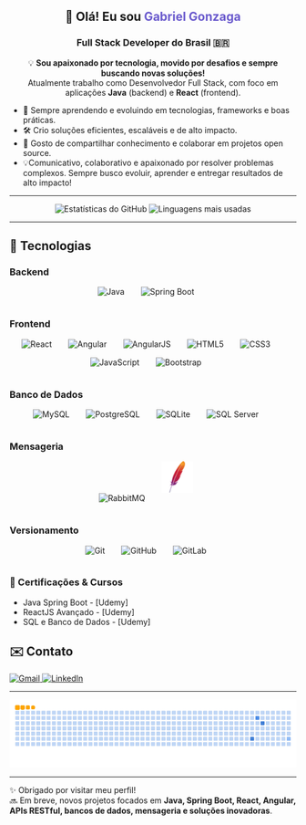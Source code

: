 <div align="center">

<h2>👋 Olá! Eu sou <span style="color:#6A5ACD">Gabriel Gonzaga</span></h2>
<h3>Full Stack Developer do Brasil 🇧🇷</h3>

💡 <b>Sou apaixonado por tecnologia, movido por desafios e sempre buscando novas soluções!</b>  
Atualmente trabalho como Desenvolvedor Full Stack, com foco em aplicações <b>Java</b> (backend) e <b>React</b> (frontend).

</div>

<ul>
  <li>🚀 Sempre aprendendo e evoluindo em tecnologias, frameworks e boas práticas.</li>
  <li>🛠️ Crio soluções eficientes, escaláveis e de alto impacto.</li>
  <li>💬 Gosto de compartilhar conhecimento e colaborar em projetos open source.</li>
  <li>💡Comunicativo, colaborativo e apaixonado por resolver problemas complexos. Sempre busco evoluir, aprender e entregar resultados de alto impacto!</li>


</ul>

---

<div align="center">
  <img src="https://github-readme-stats.vercel.app/api?username=Gonzaga777&hide_title=false&hide_rank=false&show_icons=true&include_all_commits=true&count_private=true&disable_animations=false&theme=dracula&locale=pt-br&hide_border=false" height="150" alt="Estatísticas do GitHub" />
  <img src="https://github-readme-stats.vercel.app/api/top-langs?username=Gonzaga777&locale=pt-br&hide_title=false&layout=compact&card_width=320&langs_count=6&theme=dracula&hide_border=false" height="150" alt="Linguagens mais usadas" />
</div>

---

## 🚀 Tecnologias

### **Backend**
<div align="center" style="margin-bottom: 20px;">
  <img src="https://cdn.jsdelivr.net/gh/devicons/devicon/icons/java/java-original.svg" height="55" alt="Java" title="Java" style="margin-right: 25px; margin-bottom: 15px;"/>
  <img src="https://cdn.jsdelivr.net/gh/devicons/devicon/icons/spring/spring-original.svg" height="55" alt="Spring Boot" title="Spring Boot" style="margin-right: 25px; margin-bottom: 15px;"/>
</div>

### **Frontend**
<div align="center" style="margin-bottom: 20px;">
  <img src="https://cdn.jsdelivr.net/gh/devicons/devicon/icons/react/react-original.svg" height="55" alt="React" title="React" style="margin-right: 25px; margin-bottom: 15px;"/>
  <img src="https://cdn.jsdelivr.net/gh/devicons/devicon/icons/angular/angular-original.svg" height="55" alt="Angular" title="Angular" style="margin-right: 25px; margin-bottom: 15px;"/>
  <img src="https://cdn.jsdelivr.net/gh/devicons/devicon/icons/angularjs/angularjs-original.svg" height="55" alt="AngularJS" title="AngularJS" style="margin-right: 25px; margin-bottom: 15px;"/>
  <img src="https://cdn.jsdelivr.net/gh/devicons/devicon/icons/html5/html5-original.svg" height="55" alt="HTML5" title="HTML5" style="margin-right: 25px; margin-bottom: 15px;"/>
  <img src="https://cdn.jsdelivr.net/gh/devicons/devicon/icons/css3/css3-original.svg" height="55" alt="CSS3" title="CSS3" style="margin-right: 25px; margin-bottom: 15px;"/>
  <img src="https://cdn.jsdelivr.net/gh/devicons/devicon/icons/javascript/javascript-original.svg" height="55" alt="JavaScript" title="JavaScript" style="margin-right: 25px; margin-bottom: 15px;"/>
  <img src="https://cdn.jsdelivr.net/gh/devicons/devicon/icons/bootstrap/bootstrap-original.svg" height="55" alt="Bootstrap" title="Bootstrap" style="margin-right: 25px; margin-bottom: 15px;"/>
</div>

### **Banco de Dados**
<div align="center" style="margin-bottom: 20px;">
  <img src="https://cdn.jsdelivr.net/gh/devicons/devicon/icons/mysql/mysql-original.svg" height="55" alt="MySQL" title="MySQL" style="margin-right: 25px; margin-bottom: 15px;"/>
  <img src="https://cdn.jsdelivr.net/gh/devicons/devicon/icons/postgresql/postgresql-original.svg" height="55" alt="PostgreSQL" title="PostgreSQL" style="margin-right: 25px; margin-bottom: 15px;"/>
  <img src="https://cdn.jsdelivr.net/gh/devicons/devicon/icons/sqlite/sqlite-original.svg" height="55" alt="SQLite" title="SQLite" style="margin-right: 25px; margin-bottom: 15px;"/>
  <img src="https://cdn.jsdelivr.net/gh/devicons/devicon/icons/microsoftsqlserver/microsoftsqlserver-plain.svg" height="55" alt="SQL Server" title="SQL Server" style="margin-right: 25px; margin-bottom: 15px;"/>
</div>

### **Mensageria**
<div align="center" style="margin-bottom: 20px;">
  <img src="https://cdn.jsdelivr.net/gh/devicons/devicon/icons/rabbitmq/rabbitmq-original.svg" height="55" alt="RabbitMQ" title="RabbitMQ" style="margin-right: 25px; margin-bottom: 15px;"/>
  <img src="https://raw.githubusercontent.com/devicons/devicon/master/icons/apache/apache-original.svg" height="55" alt="ActiveMQ" title="ActiveMQ" style="margin-right: 25px; margin-bottom: 15px;"/>
</div>

### **Versionamento**
<div align="center" style="margin-bottom: 20px;">
  <img src="https://cdn.jsdelivr.net/gh/devicons/devicon/icons/git/git-original.svg" height="55" alt="Git" title="Git" style="margin-right: 25px; margin-bottom: 15px;"/>
  <img src="https://cdn.jsdelivr.net/gh/devicons/devicon/icons/github/github-original.svg" height="55" alt="GitHub" title="GitHub" style="margin-right: 25px; margin-bottom: 15px;"/>
  <img src="https://cdn.jsdelivr.net/gh/devicons/devicon/icons/gitlab/gitlab-original.svg" height="55" alt="GitLab" title="GitLab" style="margin-right: 25px; margin-bottom: 15px;"/>
</div>

### 📜 Certificações & Cursos
- Java Spring Boot - [Udemy]
- ReactJS Avançado - [Udemy]
- SQL e Banco de Dados - [Udemy]
## ✉️ Contato

<a href="mailto:gabrielgonzaga.dev@gmail.com" target="_blank">
  <img src="https://img.shields.io/static/v1?message=Gmail&logo=gmail&label=&color=D14836&logoColor=white&labelColor=&style=for-the-badge" height="35" alt="Gmail" />
</a>
<a href="https://www.linkedin.com/in/gabriel-gonzaga-dev/" target="_blank">
  <img src="https://img.shields.io/static/v1?message=LinkedIn&logo=linkedin&label=&color=0077B5&logoColor=white&labelColor=&style=for-the-badge" height="35" alt="LinkedIn" />
</a>

---

<div align="center">
  <img src="https://raw.githubusercontent.com/Gonzaga777/Gonzaga777/output/ocean.gif" alt="Snake animation gif" />
</div>

---

✨ Obrigado por visitar meu perfil!  
🔜 Em breve, novos projetos focados em <b>Java, Spring Boot, React, Angular, APIs RESTful, bancos de dados, mensageria e soluções inovadoras</b>.
